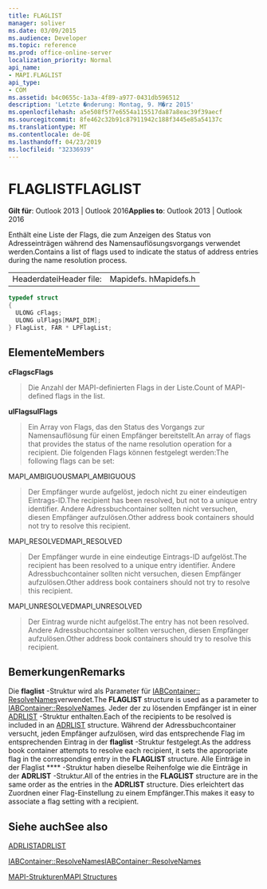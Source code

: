 ```yaml
---
title: FLAGLIST
manager: soliver
ms.date: 03/09/2015
ms.audience: Developer
ms.topic: reference
ms.prod: office-online-server
localization_priority: Normal
api_name:
- MAPI.FLAGLIST
api_type:
- COM
ms.assetid: b4c0655c-1a3a-4f89-a977-0431db596512
description: 'Letzte �nderung: Montag, 9. M�rz 2015'
ms.openlocfilehash: a5e508f5f7e6554a115517da87a8eac39f39aecf
ms.sourcegitcommit: 8fe462c32b91c87911942c188f3445e85a54137c
ms.translationtype: MT
ms.contentlocale: de-DE
ms.lasthandoff: 04/23/2019
ms.locfileid: "32336939"
---
```

# <a name="flaglist"></a><span data-ttu-id="d9fc9-103">FLAGLIST</span><span class="sxs-lookup"><span data-stu-id="d9fc9-103">FLAGLIST</span></span>

  
  
<span data-ttu-id="d9fc9-104">**Gilt für**: Outlook 2013 | Outlook 2016</span><span class="sxs-lookup"><span data-stu-id="d9fc9-104">**Applies to**: Outlook 2013 | Outlook 2016</span></span> 
  
<span data-ttu-id="d9fc9-105">Enthält eine Liste der Flags, die zum Anzeigen des Status von Adresseinträgen während des Namensauflösungsvorgangs verwendet werden.</span><span class="sxs-lookup"><span data-stu-id="d9fc9-105">Contains a list of flags used to indicate the status of address entries during the name resolution process.</span></span>
  
|||
|:-----|:-----|
|<span data-ttu-id="d9fc9-106">Headerdatei</span><span class="sxs-lookup"><span data-stu-id="d9fc9-106">Header file:</span></span>  <br/> |<span data-ttu-id="d9fc9-107">Mapidefs. h</span><span class="sxs-lookup"><span data-stu-id="d9fc9-107">Mapidefs.h</span></span>  <br/> |
   
```cpp
typedef struct
{
  ULONG cFlags;
  ULONG ulFlags[MAPI_DIM];
} FlagList, FAR * LPFlagList;

```

## <a name="members"></a><span data-ttu-id="d9fc9-108">Elemente</span><span class="sxs-lookup"><span data-stu-id="d9fc9-108">Members</span></span>

 <span data-ttu-id="d9fc9-109">**cFlags**</span><span class="sxs-lookup"><span data-stu-id="d9fc9-109">**cFlags**</span></span>
  
> <span data-ttu-id="d9fc9-110">Die Anzahl der MAPI-definierten Flags in der Liste.</span><span class="sxs-lookup"><span data-stu-id="d9fc9-110">Count of MAPI-defined flags in the list.</span></span>
    
 <span data-ttu-id="d9fc9-111">**ulFlags**</span><span class="sxs-lookup"><span data-stu-id="d9fc9-111">**ulFlags**</span></span>
  
> <span data-ttu-id="d9fc9-112">Ein Array von Flags, das den Status des Vorgangs zur Namensauflösung für einen Empfänger bereitstellt.</span><span class="sxs-lookup"><span data-stu-id="d9fc9-112">An array of flags that provides the status of the name resolution operation for a recipient.</span></span> <span data-ttu-id="d9fc9-113">Die folgenden Flags können festgelegt werden:</span><span class="sxs-lookup"><span data-stu-id="d9fc9-113">The following flags can be set:</span></span>
    
<span data-ttu-id="d9fc9-114">MAPI_AMBIGUOUS</span><span class="sxs-lookup"><span data-stu-id="d9fc9-114">MAPI_AMBIGUOUS</span></span> 
  
> <span data-ttu-id="d9fc9-115">Der Empfänger wurde aufgelöst, jedoch nicht zu einer eindeutigen Eintrags-ID.</span><span class="sxs-lookup"><span data-stu-id="d9fc9-115">The recipient has been resolved, but not to a unique entry identifier.</span></span> <span data-ttu-id="d9fc9-116">Andere Adressbuchcontainer sollten nicht versuchen, diesen Empfänger aufzulösen.</span><span class="sxs-lookup"><span data-stu-id="d9fc9-116">Other address book containers should not try to resolve this recipient.</span></span> 
    
<span data-ttu-id="d9fc9-117">MAPI_RESOLVED</span><span class="sxs-lookup"><span data-stu-id="d9fc9-117">MAPI_RESOLVED</span></span> 
  
> <span data-ttu-id="d9fc9-118">Der Empfänger wurde in eine eindeutige Eintrags-ID aufgelöst.</span><span class="sxs-lookup"><span data-stu-id="d9fc9-118">The recipient has been resolved to a unique entry identifier.</span></span> <span data-ttu-id="d9fc9-119">Andere Adressbuchcontainer sollten nicht versuchen, diesen Empfänger aufzulösen.</span><span class="sxs-lookup"><span data-stu-id="d9fc9-119">Other address book containers should not try to resolve this recipient.</span></span> 
    
<span data-ttu-id="d9fc9-120">MAPI_UNRESOLVED</span><span class="sxs-lookup"><span data-stu-id="d9fc9-120">MAPI_UNRESOLVED</span></span> 
  
> <span data-ttu-id="d9fc9-121">Der Eintrag wurde nicht aufgelöst.</span><span class="sxs-lookup"><span data-stu-id="d9fc9-121">The entry has not been resolved.</span></span> <span data-ttu-id="d9fc9-122">Andere Adressbuchcontainer sollten versuchen, diesen Empfänger aufzulösen.</span><span class="sxs-lookup"><span data-stu-id="d9fc9-122">Other address book containers should try to resolve this recipient.</span></span>
    
## <a name="remarks"></a><span data-ttu-id="d9fc9-123">Bemerkungen</span><span class="sxs-lookup"><span data-stu-id="d9fc9-123">Remarks</span></span>

<span data-ttu-id="d9fc9-124">Die **flaglist** -Struktur wird als Parameter für [IABContainer:: ResolveNames](iabcontainer-resolvenames.md)verwendet.</span><span class="sxs-lookup"><span data-stu-id="d9fc9-124">The **FLAGLIST** structure is used as a parameter to [IABContainer::ResolveNames](iabcontainer-resolvenames.md).</span></span> <span data-ttu-id="d9fc9-125">Jeder der zu lösenden Empfänger ist in einer [ADRLIST](adrlist.md) -Struktur enthalten.</span><span class="sxs-lookup"><span data-stu-id="d9fc9-125">Each of the recipients to be resolved is included in an [ADRLIST](adrlist.md) structure.</span></span> <span data-ttu-id="d9fc9-126">Während der Adressbuchcontainer versucht, jeden Empfänger aufzulösen, wird das entsprechende Flag im entsprechenden Eintrag in der **flaglist** -Struktur festgelegt.</span><span class="sxs-lookup"><span data-stu-id="d9fc9-126">As the address book container attempts to resolve each recipient, it sets the appropriate flag in the corresponding entry in the **FLAGLIST** structure.</span></span> <span data-ttu-id="d9fc9-127">Alle Einträge in der Flaglist \*\*\*\* -Struktur haben dieselbe Reihenfolge wie die Einträge in der **ADRLIST** -Struktur.</span><span class="sxs-lookup"><span data-stu-id="d9fc9-127">All of the entries in the **FLAGLIST** structure are in the same order as the entries in the **ADRLIST** structure.</span></span> <span data-ttu-id="d9fc9-128">Dies erleichtert das Zuordnen einer Flag-Einstellung zu einem Empfänger.</span><span class="sxs-lookup"><span data-stu-id="d9fc9-128">This makes it easy to associate a flag setting with a recipient.</span></span> 
  
## <a name="see-also"></a><span data-ttu-id="d9fc9-129">Siehe auch</span><span class="sxs-lookup"><span data-stu-id="d9fc9-129">See also</span></span>



[<span data-ttu-id="d9fc9-130">ADRLIST</span><span class="sxs-lookup"><span data-stu-id="d9fc9-130">ADRLIST</span></span>](adrlist.md)
  
[<span data-ttu-id="d9fc9-131">IABContainer::ResolveNames</span><span class="sxs-lookup"><span data-stu-id="d9fc9-131">IABContainer::ResolveNames</span></span>](iabcontainer-resolvenames.md)


[<span data-ttu-id="d9fc9-132">MAPI-Strukturen</span><span class="sxs-lookup"><span data-stu-id="d9fc9-132">MAPI Structures</span></span>](mapi-structures.md)

